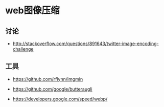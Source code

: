 

web图像压缩
===========


讨论
----

* <http://stackoverflow.com/questions/891643/twitter-image-encoding-challenge>




工具
----

* <https://github.com/rflynn/imgmin>

* <https://github.com/google/butteraugli>

* <https://developers.google.com/speed/webp/>

